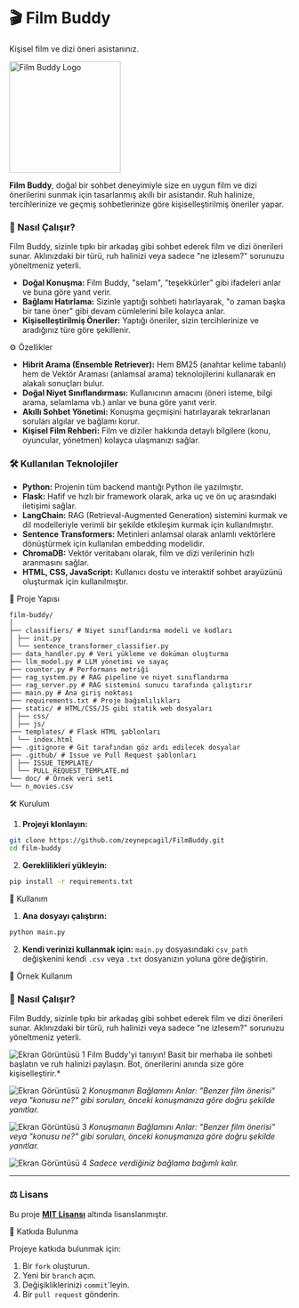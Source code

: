 # 🎬 Film Buddy

Kişisel film ve dizi öneri asistanınız.

<img src="assets/film_buddy_logo.png" alt="Film Buddy Logo" width="200"/>

**Film Buddy**, doğal bir sohbet deneyimiyle size en uygun film ve dizi önerilerini sunmak için tasarlanmış akıllı bir asistandır. Ruh halinize, tercihlerinize ve geçmiş sohbetlerinize göre kişiselleştirilmiş öneriler yapar.

### 🤖 Nasıl Çalışır?

Film Buddy, sizinle tıpkı bir arkadaş gibi sohbet ederek film ve dizi önerileri sunar. Aklınızdaki bir türü, ruh halinizi veya sadece "ne izlesem?" sorunuzu yöneltmeniz yeterli.

* **Doğal Konuşma:** Film Buddy, "selam", "teşekkürler" gibi ifadeleri anlar ve buna göre yanıt verir.
* **Bağlamı Hatırlama:** Sizinle yaptığı sohbeti hatırlayarak, "o zaman başka bir tane öner" gibi devam cümlelerini bile kolayca anlar.
* **Kişiselleştirilmiş Öneriler:** Yaptığı öneriler, sizin tercihlerinize ve aradığınız türe göre şekillenir.

⚙️ Özellikler
- **Hibrit Arama (Ensemble Retriever):** Hem BM25 (anahtar kelime tabanlı) hem de Vektör Araması (anlamsal arama) teknolojilerini kullanarak en alakalı sonuçları bulur.
- **Doğal Niyet Sınıflandırması:** Kullanıcının amacını (öneri isteme, bilgi arama, selamlama vb.) anlar ve buna göre yanıt verir.
- **Akıllı Sohbet Yönetimi:** Konuşma geçmişini hatırlayarak tekrarlanan soruları algılar ve bağlamı korur.
- **Kişisel Film Rehberi:** Film ve diziler hakkında detaylı bilgilere (konu, oyuncular, yönetmen) kolayca ulaşmanızı sağlar.

### 🛠️ Kullanılan Teknolojiler

* **Python:** Projenin tüm backend mantığı Python ile yazılmıştır.
* **Flask:** Hafif ve hızlı bir framework olarak, arka uç ve ön uç arasındaki iletişimi sağlar.
* **LangChain:** RAG (Retrieval-Augmented Generation) sistemini kurmak ve dil modelleriyle verimli bir şekilde etkileşim kurmak için kullanılmıştır.
* **Sentence Transformers:** Metinleri anlamsal olarak anlamlı vektörlere dönüştürmek için kullanılan embedding modelidir.
* **ChromaDB:** Vektör veritabanı olarak, film ve dizi verilerinin hızlı aranmasını sağlar.
* **HTML, CSS, JavaScript:** Kullanıcı dostu ve interaktif sohbet arayüzünü oluşturmak için kullanılmıştır.

📂 Proje Yapısı

```
film-buddy/
│
├── classifiers/ # Niyet sınıflandırma modeli ve kodları
│ ├── init.py
│ └── sentence_transformer_classifier.py
├── data_handler.py # Veri yükleme ve doküman oluşturma
├── llm_model.py # LLM yönetimi ve sayaç
├── counter.py # Performans metriği
├── rag_system.py # RAG pipeline ve niyet sınıflandırma
├── rag_server.py # RAG sistemini sunucu tarafında çalıştırır
├── main.py # Ana giriş noktası
├── requirements.txt # Proje bağımlılıkları
├── static/ # HTML/CSS/JS gibi statik web dosyaları
│ ├── css/
│ ├── js/
├── templates/ # Flask HTML şablonları
│ └── index.html
├── .gitignore # Git tarafından göz ardı edilecek dosyalar
├── .github/ # Issue ve Pull Request şablonları
│ ├── ISSUE_TEMPLATE/
│ └── PULL_REQUEST_TEMPLATE.md
└── doc/ # Örnek veri seti
└── n_movies.csv
```

🛠 Kurulum

1. **Projeyi klonlayın:**
```bash
git clone https://github.com/zeynepcagil/FilmBuddy.git
cd film-buddy
```

2. **Gereklilikleri yükleyin:**
```bash
pip install -r requirements.txt
```

🚀 Kullanım

1. **Ana dosyayı çalıştırın:**
```bash
python main.py
```

2. **Kendi verinizi kullanmak için:** `main.py` dosyasındaki `csv_path` değişkenini kendi `.csv` veya `.txt` dosyanızın yoluna göre değiştirin.

📌 Örnek Kullanım


### 🤖 Nasıl Çalışır?

Film Buddy, sizinle tıpkı bir arkadaş gibi sohbet ederek film ve dizi önerileri sunar. Aklınızdaki bir türü, ruh halinizi veya sadece "ne izlesem?" sorunuzu yöneltmeniz yeterli.

![Ekran Görüntüsü 1](screenshots/screenshots-1.png)
Film Buddy'yi tanıyın! Basit bir merhaba ile sohbeti başlatın ve ruh halinizi paylaşın. Bot, önerilerini anında size göre kişiselleştirir.*

![Ekran Görüntüsü 2](screenshots/screenshots-2.png)
*Konuşmanın Bağlamını Anlar: "Benzer film önerisi" veya "konusu ne?" gibi soruları, önceki konuşmanıza göre doğru şekilde yanıtlar.*

![Ekran Görüntüsü 3](screenshots/screenshots-4.png)
*Konuşmanın Bağlamını Anlar: "Benzer film önerisi" veya "konusu ne?" gibi soruları, önceki konuşmanıza göre doğru şekilde yanıtlar.*

![Ekran Görüntüsü 4](screenshots/screenshots-3.png)
*Sadece verdiğiniz bağlama bağımlı kalır.*

---
### ⚖️ Lisans

Bu proje **[MIT Lisansı](LICENSE)** altında lisanslanmıştır.

🤝 Katkıda Bulunma

Projeye katkıda bulunmak için:
1. Bir `fork` oluşturun.
2. Yeni bir `branch` açın.
3. Değişikliklerinizi `commit`'leyin.
4. Bir `pull request` gönderin.
